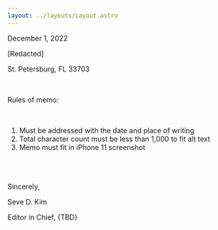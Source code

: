 ```yaml
---
layout: ../layouts/Layout.astro
---
```


December 1, 2022

[Redacted]

St. Petersburg, FL 33703

<br>

Rules of memo:

<br>

 1. Must be addressed with the date and place of writing
 2. Total character count must be less than 1,000 to fit alt text
 3. Memo must fit in iPhone 11 screenshot

</br></br>

Sincerely,

Seve D. Kim

Editor in Chief, {TBD}